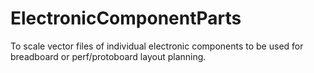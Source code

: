 # ElectronicComponentParts
To scale vector files of individual electronic components to be used for breadboard or perf/protoboard layout planning.
